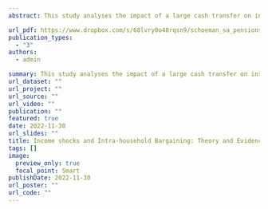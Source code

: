 ```yaml
---
abstract: This study analyses the impact of a large cash transfer on intra-household bargaining as proxied by the sharing rule. The methodology for deriving bounds on the sharing rule when individual consumption data is incomplete is extended from two to m decision makers. The large cash transfer in the form of the South African Older Persons Grant is a plausibly exogenous income shock and its impact on the sharing rule bounds is analysed within a fuzzy regression discontinuity design framework. The cash transfer significantly increases the sharing rule bound by 8.4% to 8.5% for the recipient and the corresponding income elasticity of the sharing rule is between 0.15 and 0.16.

url_pdf: https://www.dropbox.com/s/68lvry0o48rqsn9/schoeman_sa_pensions_2022.pdf?e=1&dl=0
publication_types:
  - "3"
authors:
  - admin

summary: This study analyses the impact of a large cash transfer on intra-household bargaining as proxied by the sharing rule. The methodology for deriving bounds on the sharing rule when individual consumption data is incomplete is extended from two to m decision makers. The large cash transfer in the form of the South African Older Persons Grant is a plausibly exogenous income shock and its impact on the sharing rule bounds is analysed within a fuzzy regression discontinuity design framework. The cash transfer significantly increases the sharing rule bound by 8.4% to 8.5% for the recipient and the corresponding income elasticity of the sharing rule is between 0.15 and 0.16.
url_dataset: ""
url_project: ""
url_source: ""
url_video: ""
publication: ""
featured: true
date: 2022-11-30
url_slides: ""
title: Income shocks and Intra-household Bargaining: Theory and Evidence from South Africa
tags: []
image:
  preview_only: true
  focal_point: Smart
publishDate: 2022-11-30
url_poster: ""
url_code: ""
---
```


